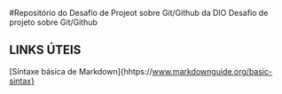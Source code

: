 #Repositório do Desafio de Projeot sobre Git/Github da DIO
Desafio de projeto sobre Git/Github

## LINKS ÚTEIS
[Síntaxe básica de Markdown]{hhtps://www.markdownguide.org/basic-sintax}
